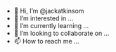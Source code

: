 - 👋 Hi, I’m @jackatkinsom
- 👀 I’m interested in ...
- 🌱 I’m currently learning ...
- 💞️ I’m looking to collaborate on ...
- 📫 How to reach me ...

<!---
jackatkinsom/jackatkinsom is a ✨ special ✨ repository because its `README.md` (this file) appears on your GitHub profile.
You can click the Preview link to take a look at your changes.
--->

